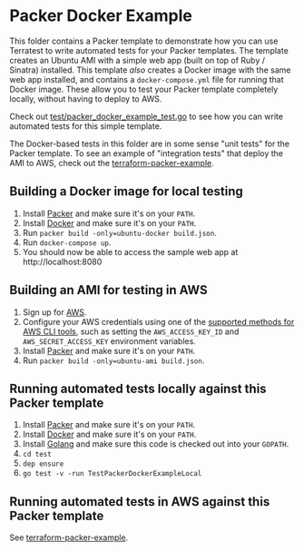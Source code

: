 # Packer Docker Example

This folder contains a Packer template to demonstrate how you can use Terratest to write automated tests for your
Packer templates. The template creates an Ubuntu AMI with a simple web app (built on top of Ruby / Sinatra) installed.
This template _also_ creates a Docker image with the same web app installed, and contains a `docker-compose.yml` file
for running that Docker image. These allow you to test your Packer template completely locally, without having to
deploy to AWS.

Check out [test/packer_docker_example_test.go](https://github.com/terraform-modules-krish/terratest/blob/v0.15.6/test/packer_docker_example_test.go) to see how you can write
automated tests for this simple template.

The Docker-based tests in this folder are in some sense "unit tests" for the Packer template. To see an example of
"integration tests" that deploy the AMI to AWS, check out the
[terraform-packer-example](https://github.com/terraform-modules-krish/terratest/blob/v0.15.6/examples/terraform-packer-example).




## Building a Docker image for local testing

1. Install [Packer](https://www.packer.io/) and make sure it's on your `PATH`.
1. Install [Docker](https://www.docker.com/) and make sure it's on your `PATH`.
1. Run `packer build -only=ubuntu-docker build.json`.
1. Run `docker-compose up`.
1. You should now be able to access the sample web app at http://localhost:8080




## Building an AMI for testing in AWS

1. Sign up for [AWS](https://aws.amazon.com/).
1. Configure your AWS credentials using one of the [supported methods for AWS CLI
   tools](https://docs.aws.amazon.com/cli/latest/userguide/cli-chap-getting-started.html), such as setting the
   `AWS_ACCESS_KEY_ID` and `AWS_SECRET_ACCESS_KEY` environment variables.
1. Install [Packer](https://www.packer.io/) and make sure it's on your `PATH`.
1. Run `packer build -only=ubuntu-ami build.json`.




## Running automated tests locally against this Packer template

1. Install [Packer](https://www.packer.io/) and make sure it's on your `PATH`.
1. Install [Docker](https://www.docker.com/) and make sure it's on your `PATH`.
1. Install [Golang](https://golang.org/) and make sure this code is checked out into your `GOPATH`.
1. `cd test`
1. `dep ensure`
1. `go test -v -run TestPackerDockerExampleLocal`




## Running automated tests in AWS against this Packer template

See [terraform-packer-example](https://github.com/terraform-modules-krish/terratest/blob/v0.15.6/examples/terraform-packer-example).